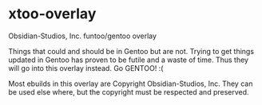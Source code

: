 # xtoo-overlay
Obsidian-Studios, Inc. funtoo/gentoo overlay

Things that could and should be in Gentoo but are not. Trying to get 
things updated in Gentoo has proven to be futile and a waste of time. 
Thus they will go into this overlay instead. Go GENTOO! :(

Most ebuilds in this overlay are Copyright Obsidian-Studios, Inc. They 
can be used else where, but the copyright must be respected and preserved.
